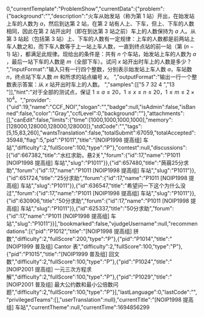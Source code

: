 0,"currentTemplate":"ProblemShow","currentData":{"problem":{"background":"","description":"火车从始发站（称为第 $1$ 站）开出，在始发站上车的人数为 $a$，然后到达第 $2$ 站，在第 $2$ 站有人上、下车，但上、下车的人数相同，因此在第 $2$ 站开出时（即在到达第 $3$ 站之前）车上的人数保持为 $a$ 人。从第 $3$ 站起（包括第 $3$ 站）上、下车的人数有一定规律：上车的人数都是前两站上车人数之和，而下车人数等于上一站上车人数，一直到终点站的前一站（第 $(n-1)$ 站），都满足此规律。现给出的条件是：共有 $n$ 个车站，始发站上车的人数为 $a$ ，最后一站下车的人数是 $m$（全部下车）。试问 $x$ 站开出时车上的人数是多少？
","inputFormat":"输入只有一行四个整数，分别表示始发站上车人数 $a$，车站数 $n$，终点站下车人数 $m$ 和所求的站点编号 $x$。
","outputFormat":"输出一行一个整数表示答案：从 $x$ 站开出时车上的人数。
","samples":[["5 7 32 4
","13
"]],"hint":"对于全部的测试点，保证 $1 \leq a \leq 20$，$1 \leq x \leq n \leq 20$，$1 \leq m \leq 2 \times 10^4$。","provider":{"uid":19,"name":"CCF_NOI","slogan":"","badge":null,"isAdmin":false,"isBanned":false,"color":"Gray","ccfLevel":0,"background":""},"attachments":[],"canEdit":false,"limits":{"time":[1000,1000,1000,1000],"memory":[128000,128000,128000,128000]},"stdCode":"","tags":[5,15,83,260],"wantsTranslation":false,"totalSubmit":67059,"totalAccepted":35948,"flag":5,"pid":"P1011","title":"[NOIP1998 提高组] 车站","difficulty":2,"fullScore":100,"type":"P"},"contest":null,"discussions":[{"id":667382,"title":"水红求助，悬2关","forum":{"id":17,"name":"P1011 [NOIP1998 提高组] 车站","slug":"P1011"}},{"id":657480,"title":"蒟蒻25分求助","forum":{"id":17,"name":"P1011 [NOIP1998 提高组] 车站","slug":"P1011"}},{"id":651724,"title":"25分求助","forum":{"id":17,"name":"P1011 [NOIP1998 提高组] 车站","slug":"P1011"}},{"id":636547,"title":"希望问一下这个为什么没过","forum":{"id":17,"name":"P1011 [NOIP1998 提高组] 车站","slug":"P1011"}},{"id":630906,"title":"50分求助","forum":{"id":17,"name":"P1011 [NOIP1998 提高组] 车站","slug":"P1011"}},{"id":625337,"title":"50分求助","forum":{"id":17,"name":"P1011 [NOIP1998 提高组] 车站","slug":"P1011"}}],"bookmarked":false,"vjudgeUsername":null,"recommendations":[{"pid":"P1012","title":"[NOIP1998 提高组] 拼数","difficulty":2,"fullScore":200,"type":"P"},{"pid":"P1014","title":"[NOIP1999 普及组] Cantor 表","difficulty":2,"fullScore":100,"type":"P"},{"pid":"P1015","title":"[NOIP1999 普及组] 回文数","difficulty":2,"fullScore":100,"type":"P"},{"pid":"P1024","title":"[NOIP2001 提高组] 一元三次方程求解","difficulty":2,"fullScore":100,"type":"P"},{"pid":"P1029","title":"[NOIP2001 普及组] 最大公约数和最小公倍数问题","difficulty":2,"fullScore":100,"type":"P"}],"lastLanguage":0,"lastCode":"","privilegedTeams":[],"userTranslation":null},"currentTitle":"[NOIP1998 提高组] 车站","currentTheme":null,"currentTime":1694856299